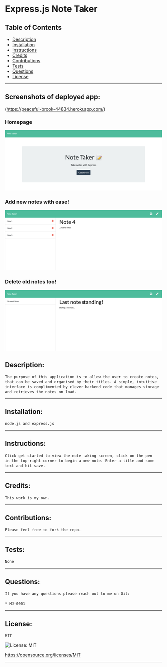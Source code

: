 # Express.js Note Taker

## Table of Contents
- [Description](#description)
- [Installation](#installation)
- [Instructions](#instructions)
- [Credits](#credits)
- [Contributions](#contributions)
- [Tests](#tests)
- [Questions](#questions)
- [License](#license)
---
## Screenshots of deployed app:
(https://peaceful-brook-44834.herokuapp.com/)
### Homepage
![screenshot](./images/screenshot1.png)
### Add new notes with ease!
![screenshot](./images/screenshot2.png)
### Delete old notes too!
![screenshot](./images/screenshot3.png)

## Description:
```
The purpose of this application is to allow the user to create notes, 
that can be saved and organised by their titles. A simple, intuitive 
interface is complimented by clever backend code that manages storage 
and retrieves the notes on load.
```
---

## Installation:
```
node.js and express.js 
```
---
## Instructions:
```
Click get started to view the note taking screen, click on the pen
in the top-right corner to begin a new note. Enter a title and some
text and hit save.
```
---
## Credits:
```
This work is my own.
```
---
## Contributions:
```
Please feel free to fork the repo.
```
---
## Tests:
```
None
```
---
## Questions:  
```
If you have any questions please reach out to me on Git:  

* MJ-0001
```

---
## License:  
```
MIT  
```

![License: MIT](https://img.shields.io/badge/License-MIT-yellow.svg)  

https://opensource.org/licenses/MIT

---